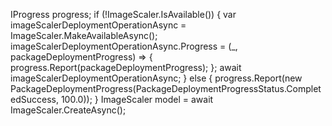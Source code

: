IProgress<PackageDeploymentProgress> progress;
if (!ImageScaler.IsAvailable())
{
    var imageScalerDeploymentOperationAsync = ImageScaler.MakeAvailableAsync();
    imageScalerDeploymentOperationAsync.Progress = (_, packageDeploymentProgress) =>
    {
        progress.Report(packageDeploymentProgress);
    };
    await imageScalerDeploymentOperationAsync;
}
else
{
    progress.Report(new PackageDeploymentProgress(PackageDeploymentProgressStatus.CompletedSuccess, 100.0));
}
ImageScaler model = await ImageScaler.CreateAsync();
